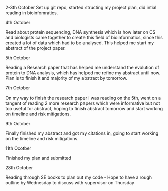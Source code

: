 2-3th October 
Set up git repo, started structing my project plan, did intial reading in bioinfomratics.

4th October

Read about protein sequencing, DNA synthesis which is how later on CS and biologists came together to create this field of bioinformatics, since this created a lot of data which had to be analysed. This helped me start my abstract of the project paper. 

5th October 

Reading a Research paper that has helped me understand the evolution of protein to DNA analysis, which has helped me refine my abstract until now. Plan is to finish it and majority of my abstract by tomorrow. 

7th October 

On my way to finish the research paper i was reading on the 5th, went on a tangent of reading 2 more research papers which were informative but not too useful for abstract, hoping to finish abstract tomorrow and start working on timeline and risk mitigations.

9th October 

Finally finished my abstract and got my citations in, going to start working on the timeline and risk mitigations.

11th Ocotber 

Finished my plan and submitted 

28th October 

Reading through SE books to plan out my code - Hope to have a rough outline by Wednesday to discuss with supervisor on Thursday